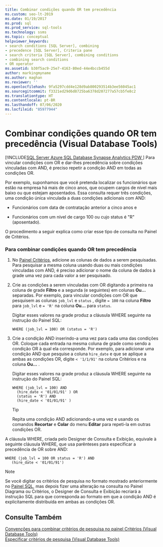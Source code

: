 ```yaml
---
title: Combinar condições quando OR tem precedência
ms.custom: seo-lt-2019
ms.date: 01/19/2017
ms.prod: sql
ms.prod_service: sql-tools
ms.technology: ssms
ms.topic: conceptual
helpviewer_keywords:
- search conditions [SQL Server], combining
- precedence [SQL Server], Criteria pane
- search criteria [SQL Server], combining conditions
- combining search conditions
- OR operator
ms.assetid: b30f5ac9-25e7-4163-80ed-44e4bccb455d
author: markingmyname
ms.author: maghan
ms.reviewer: ''
ms.openlocfilehash: 9fa5297cdd4e128d9ab800293514b3ee56045ac1
ms.sourcegitcommit: f3321ed29d6d8725ba6378d207277a57cb5fe8c2
ms.translationtype: HT
ms.contentlocale: pt-BR
ms.lasthandoff: 07/06/2020
ms.locfileid: "85977944"
---
```

# <a name="combine-conditions-when-or-has-precedence-visual-database-tools"></a>Combinar condições quando OR tem precedência (Visual Database Tools)
[!INCLUDE[SQL Server Azure SQL Database Synapse Analytics PDW ](../../includes/applies-to-version/sql-asdb-asdbmi-asa-pdw.md)]
Para vincular condições com OR e dar-lhes precedência sobre condições vinculadas com AND, é preciso repetir a condição AND em todas as condições OR.  
  
Por exemplo, suponhamos que você pretenda localizar os funcionários que estão na empresa há mais de cinco anos, que ocupem cargos de nível mais baixo ou que estejam aposentados. Essa consulta requer três condições, uma condição única vinculada a duas condições adicionais com AND:  
  
-   Funcionários com data de contratação anterior a cinco anos e  
  
-   Funcionários com um nível de cargo 100 ou cujo status é "R" (aposentado).  
  
O procedimento a seguir explica como criar esse tipo de consulta no Painel de Critérios.  
  
### <a name="to-combine-conditions-when-or-has-precedence"></a>Para combinar condições quando OR  tem precedência  
  
1.  No [Painel Critérios](../../ssms/visual-db-tools/criteria-pane-visual-database-tools.md), adicione as colunas de dados a serem pesquisadas. Para pesquisar a mesma coluna usando duas ou mais condições vinculadas com AND, é preciso adicionar o nome da coluna de dados à grade uma vez para cada valor a ser pesquisado.  
  
2.  Crie as condições a serem vinculadas com OR digitando a primeira na coluna de grade **Filtro** e a segunda (e seguintes) em colunas **Ou...** separadas. Por exemplo, para vincular condições com OR que pesquisem as colunas `job_lvl` e `status` , digite `= 100` na coluna **Filtro** para `job_lvl` e `= 'R'` na coluna **Ou...** para `status`.  
  
    Digitar esses valores na grade produz a cláusula WHERE seguinte na instrução do Painel SQL:  
  
    ```  
    WHERE (job_lvl = 100) OR (status = 'R')  
    ```  
  
3.  Crie a condição AND inserindo-a uma vez para cada uma das condições OR. Coloque cada entrada na mesma coluna de grade como sendo a condição OR à qual ela corresponde. Por exemplo, para adicionar uma condição AND que pesquise a coluna `hire_date` e que se aplique a ambas as condições OR, digite `< '1/1/91'` na coluna Critérios e na coluna **Ou...** .  
  
    Digitar esses valores na grade produz a cláusula WHERE seguinte na instrução do Painel SQL:  
  
    ```  
    WHERE (job_lvl = 100) AND   
      (hire_date < '01/01/91' ) OR  
      (status = 'R') AND   
      (hire_date < '01/01/91' )  
    ```  
  
    > [!TIP]  
    > Repita uma condição AND adicionando-a uma vez e usando os comandos **Recortar** e **Colar** do menu **Editar** para repeti-la em outras condições OR.  
  
A cláusula WHERE, criada pelo Designer de Consulta e Exibição, equivale à seguinte cláusula WHERE, que usa parênteses para especificar a precedência de OR sobre AND:  
  
```  
WHERE (job_lvl = 100 OR status = 'R') AND  
   (hire_date < '01/01/91')  
```  
  
> [!NOTE]  
> Se você digitar os critérios de pesquisa no formato mostrado anteriormente no [Painel SQL](../../ssms/visual-db-tools/sql-pane-visual-database-tools.md), mas depois fizer uma alteração na consulta no Painel Diagrama ou Critérios, o Designer de Consulta e Exibição recriará a instrução SQL para que corresponda ao formato em que a condição AND é explicitamente distribuída em ambas as condições OR.  
  
## <a name="see-also"></a>Consulte Também  
[Convenções para combinar critérios de pesquisa no painel Critérios &#40;Visual Database Tools&#41;](../../ssms/visual-db-tools/conventions-combine-search-conditions-in-criteria-pane-visual-db-tools.md)  
[Especificar critérios de pesquisa &#40;Visual Database Tools&#41;](../../ssms/visual-db-tools/specify-search-criteria-visual-database-tools.md)  
  
